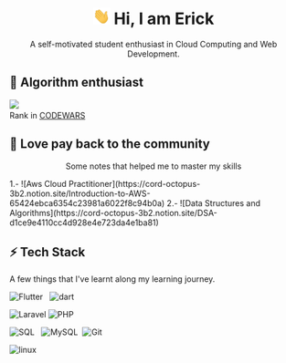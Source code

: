 
<h1 align="center"> <img src="https://raw.githubusercontent.com/ABSphreak/ABSphreak/master/gifs/Hi.gif" width="30px" > Hi, I am Erick</h1>


<p align="center">
A self-motivated student enthusiast in Cloud Computing and Web Development.
</p>


## 🥇 Algorithm enthusiast
![](https://www.codewars.com/users/ERICKMUOSD/badges/large)
<br>
Rank in [CODEWARS](https://www.codewars.com/users/ERICKMUOSD/completed)
## 🥇 Love pay back to the community 
<p align="center">
Some notes that helped me to master my skills </p>
1.- ![Aws Cloud Practitioner](https://cord-octopus-3b2.notion.site/Introduction-to-AWS-65424ebca6354c23981a6022f8c94b0a) 
2.-  ![Data Structures and Algorithms](https://cord-octopus-3b2.notion.site/DSA-d1ce9e4110cc4d928e4e723da4e1ba81)

## ⚡ Tech Stack
A few things that I've learnt along my learning journey.

![Flutter](https://img.shields.io/badge/Flutter-blue?style=for-the-badge&logo=flutter&logoColor=white) &nbsp;
![dart](https://img.shields.io/badge/Dart-white?style=for-the-badge&logo=dart&logoColor=blue) &nbsp;


![Laravel](https://img.shields.io/badge/laravel-red?style=for-the-badge&logo=laravel&logoColor=white) 
![PHP](https://img.shields.io/badge/php-8362b4?style=for-the-badge&logo=laravel&logoColor=white) 
 
![SQL](https://img.shields.io/badge/sql-blue?style=for-the-badge&logo=MySQL&logoColor=white) &nbsp;
![MySQL](https://img.shields.io/badge/MySQL-00000F?style=for-the-badge&logo=mysql&logoColor=white)&nbsp;
![Git](https://img.shields.io/badge/Git-white?style=for-the-badge&logo=git&logoColor=red)&nbsp;

![linux](https://img.shields.io/badge/linux-white?style=for-the-badge&logo=linux&logoColor=blue)&nbsp;
